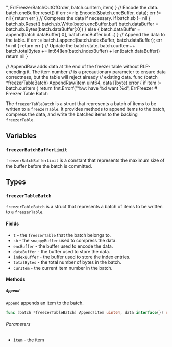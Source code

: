 ", ErrFreezerBatchOutOfOrder, batch.curItem, item)
	}
	// Encode the data.
	batch.encBuffer.reset()
	if err := rlp.Encode(&batch.encBuffer, data); err != nil {
		return err
	}
	// Compress the data if necessary.
	if batch.sb != nil {
		batch.sb.Reset()
		batch.sb.Write(batch.encBuffer.buf)
		batch.dataBuffer = batch.sb.Bytes(batch.dataBuffer[:0])
	} else {
		batch.dataBuffer = append(batch.dataBuffer[:0], batch.encBuffer.buf...)
	}
	// Append the data to the table.
	if err := batch.t.append(batch.indexBuffer, batch.dataBuffer); err != nil {
		return err
	}
	// Update the batch state.
	batch.curItem++
	batch.totalBytes += int64(len(batch.indexBuffer) + len(batch.dataBuffer))
	return nil
}

// AppendRaw adds data at the end of the freezer table without RLP-encoding it. The item number
// is a precautionary parameter to ensure data correctness, but the table will reject already
// existing data.
func (batch *freezerTableBatch) AppendRaw(item uint64, data []byte) error {
	if item != batch.curItem {
		return fmt.Errorf("%w: have %d want %d", ErrFreezer # Freezer Table Batch

The `freezerTableBatch` is a struct that represents a batch of items to be written to a `freezerTable`. It provides methods to append items to the batch, compress the data, and write the batched items to the backing `freezerTable`.

## Variables

### `freezerBatchBufferLimit`

`freezerBatchBufferLimit` is a constant that represents the maximum size of the buffer before the batch is committed.

## Types

### `freezerTableBatch`

`freezerTableBatch` is a struct that represents a batch of items to be written to a `freezerTable`.

#### Fields

- `t` - the `freezerTable` that the batch belongs to.
- `sb` - the `snappyBuffer` used to compress the data.
- `encBuffer` - the buffer used to encode the data.
- `dataBuffer` - the buffer used to store the data.
- `indexBuffer` - the buffer used to store the index entries.
- `totalBytes` - the total number of bytes in the batch.
- `curItem` - the current item number in the batch.

#### Methods

##### `Append`

`Append` appends an item to the batch.

```go
func (batch *freezerTableBatch) Append(item uint64, data interface{}) error
```

###### Parameters

- `item` - the item